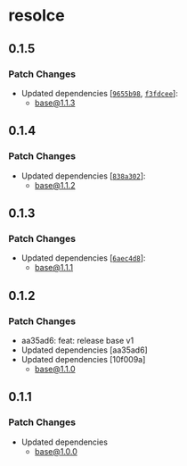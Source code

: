 # resolce

## 0.1.5

### Patch Changes

- Updated dependencies [[`9655b98`](https://github.com/yfordev/portal/commit/9655b981b91ce0bde4ccb645b4d718a8d8e90537), [`f3fdcee`](https://github.com/yfordev/portal/commit/f3fdcee5758f88c6dfaf7224690f4cad54329a1d)]:
  - base@1.1.3

## 0.1.4

### Patch Changes

- Updated dependencies [[`838a302`](https://github.com/yfordev/portal/commit/838a302695e525deedb914f46488713d5d6fb7f5)]:
  - base@1.1.2

## 0.1.3

### Patch Changes

- Updated dependencies [[`6aec4d8`](https://github.com/yfordev/portal/commit/6aec4d8bf54033c246a5dcf5f8b3c4f7d97e9d9a)]:
  - base@1.1.1

## 0.1.2

### Patch Changes

- aa35ad6: feat: release base v1
- Updated dependencies [aa35ad6]
- Updated dependencies [10f009a]
  - base@1.1.0

## 0.1.1

### Patch Changes

- Updated dependencies
  - base@1.0.0

